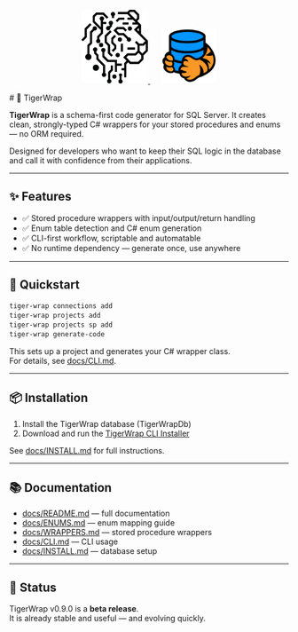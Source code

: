 <p align="center">
  <a href="https://www.ittiger.net">
    <img src="https://raw.githubusercontent.com/rkozlowski/TigerWrap/main/docs/assets/ItTiger-head.png" alt="IT Tiger Logo" width="120" />
  </a>
  &nbsp;&nbsp;&nbsp;&nbsp;
  <img src="https://raw.githubusercontent.com/rkozlowski/TigerWrap/main/docs/assets/TigerWrap256.png" alt="TigerWrap Icon" width="100" />
</p>
# 🐅 TigerWrap

**TigerWrap** is a schema-first code generator for SQL Server. It creates clean, strongly-typed C# wrappers for your stored procedures and enums — no ORM required.

Designed for developers who want to keep their SQL logic in the database and call it with confidence from their applications.

---

## ✨ Features

- ✅ Stored procedure wrappers with input/output/return handling
- ✅ Enum table detection and C# enum generation
- ✅ CLI-first workflow, scriptable and automatable
- ✅ No runtime dependency — generate once, use anywhere

---

## 🚀 Quickstart

```bash
tiger-wrap connections add
tiger-wrap projects add
tiger-wrap projects sp add
tiger-wrap generate-code
```

This sets up a project and generates your C# wrapper class.  
For details, see [docs/CLI.md](docs/CLI.md).

---

## 📦 Installation

1. Install the TigerWrap database (TigerWrapDb)
2. Download and run the [TigerWrap CLI Installer](https://github.com/rkozlowski/TigerWrap/releases)

See [docs/INSTALL.md](docs/INSTALL.md) for full instructions.

---

## 📚 Documentation

- [docs/README.md](docs/README.md) — full documentation
- [docs/ENUMS.md](docs/ENUMS.md) — enum mapping guide
- [docs/WRAPPERS.md](docs/WRAPPERS.md) — stored procedure wrappers
- [docs/CLI.md](docs/CLI.md) — CLI usage
- [docs/INSTALL.md](docs/INSTALL.md) — database setup

---

## 🔧 Status

TigerWrap v0.9.0 is a **beta release**.  
It is already stable and useful — and evolving quickly.
